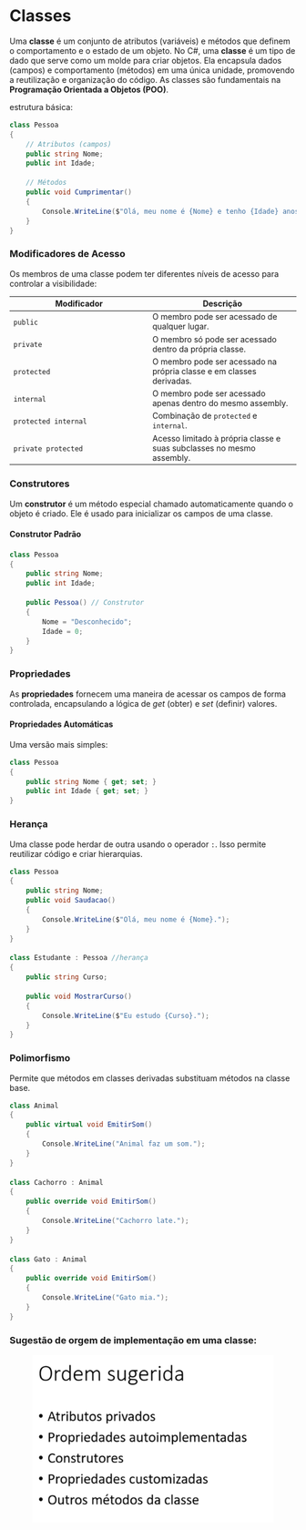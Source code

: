 # Classes

Uma **classe** é um conjunto de atributos (variáveis) e métodos que definem o comportamento e o estado de um objeto. No C#, uma **classe** é um tipo de dado que serve como um molde para criar objetos. Ela encapsula dados (campos) e comportamento (métodos) em uma única unidade, promovendo a reutilização e organização do código. As classes são fundamentais na **Programação Orientada a Objetos (POO)**.



estrutura básica:

```csharp
class Pessoa
{
    // Atributos (campos)
    public string Nome;
    public int Idade;

    // Métodos
    public void Cumprimentar()
    {
        Console.WriteLine($"Olá, meu nome é {Nome} e tenho {Idade} anos.");
    }
}
```

### **Modificadores de Acesso**

Os membros de uma classe podem ter diferentes níveis de acesso para controlar a visibilidade:

<table><thead><tr><th width="230">Modificador</th><th>Descrição</th></tr></thead><tbody><tr><td><code>public</code></td><td>O membro pode ser acessado de qualquer lugar.</td></tr><tr><td><code>private</code></td><td>O membro só pode ser acessado dentro da própria classe.</td></tr><tr><td><code>protected</code></td><td>O membro pode ser acessado na própria classe e em classes derivadas.</td></tr><tr><td><code>internal</code></td><td>O membro pode ser acessado apenas dentro do mesmo assembly.</td></tr><tr><td><code>protected internal</code></td><td>Combinação de <code>protected</code> e <code>internal</code>.</td></tr><tr><td><code>private protected</code></td><td>Acesso limitado à própria classe e suas subclasses no mesmo assembly.</td></tr></tbody></table>



### **Construtores**

Um **construtor** é um método especial chamado automaticamente quando o objeto é criado. Ele é usado para inicializar os campos de uma classe.

#### **Construtor Padrão**

```csharp
class Pessoa
{
    public string Nome;
    public int Idade;

    public Pessoa() // Construtor
    {
        Nome = "Desconhecido";
        Idade = 0;
    }
}
```

### **Propriedades**

As **propriedades** fornecem uma maneira de acessar os campos de forma controlada, encapsulando a lógica de _get_ (obter) e _set_ (definir) valores.

#### **Propriedades Automáticas**

Uma versão mais simples:

```csharp
class Pessoa
{
    public string Nome { get; set; }
    public int Idade { get; set; }
}
```



### **Herança**

Uma classe pode herdar de outra usando o operador `:`. Isso permite reutilizar código e criar hierarquias.

```csharp
class Pessoa
{
    public string Nome;
    public void Saudacao()
    {
        Console.WriteLine($"Olá, meu nome é {Nome}.");
    }
}

class Estudante : Pessoa //herança
{
    public string Curso;

    public void MostrarCurso()
    {
        Console.WriteLine($"Eu estudo {Curso}.");
    }
}
```



### **Polimorfismo**

Permite que métodos em classes derivadas substituam métodos na classe base.

```csharp
class Animal
{
    public virtual void EmitirSom()
    {
        Console.WriteLine("Animal faz um som.");
    }
}

class Cachorro : Animal
{
    public override void EmitirSom()
    {
        Console.WriteLine("Cachorro late.");
    }
}

class Gato : Animal
{
    public override void EmitirSom()
    {
        Console.WriteLine("Gato mia.");
    }
}
```





### Sugestão de orgem de implementação em uma classe:

<figure><img src=".gitbook/assets/image (10).png" alt=""><figcaption></figcaption></figure>

